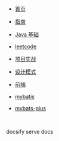 * [首页](/)

* [指南](/guide)

* [Java 基础](markdown/java/)

* [leetcode](markdown/leetcode/)

* [项目实战](/markdown/demo/)

* [设计模式](/markdown/java23/)

* [前端](/markdown/前端/)

* [mybatis](/markdown/mybatis/)

* [mybats-plus](/markdown/MybatisPlus/)


​	

docsify serve docs